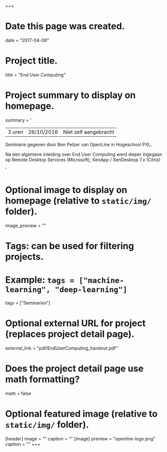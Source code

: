 +++
# Date this page was created.
date = "2017-04-08"

# Project title.
title = "End User Computing"

# Project summary to display on homepage.
summary = '

|            |                    | |
| -----| ----------- | ------------------------------ |
| 3 uren  | 26/10/2016| Niet zelf aangebracht          |

Seminarie gegeven door Ben Pelzer van OpenLine in Hogeschool PXL.

Na een algemene inleiding over End User Computing werd dieper ingegaan op Remote Desktop Services (Microsoft), XenApp / XenDesktop 7.x (Citrix)

'

# Optional image to display on homepage (relative to `static/img/` folder).
image_preview = ""

# Tags: can be used for filtering projects.
# Example: `tags = ["machine-learning", "deep-learning"]`
tags = ["Seminaries"]

# Optional external URL for project (replaces project detail page).
external_link = "pdf/EndUserComputing_handout.pdf"

# Does the project detail page use math formatting?
math = false

# Optional featured image (relative to `static/img/` folder).
[header]
image = ""
caption = ""
[image]
preview = "openline-logo.png"
caption = ""
+++
